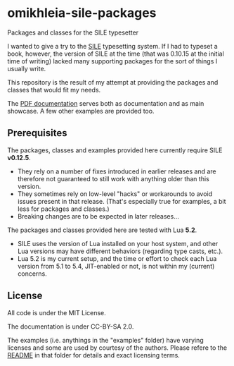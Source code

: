 # omikhleia-sile-packages

Packages and classes for the SILE typesetter

I wanted to give a try to the [SILE](https://github.com/sile-typesetter/sile) typesetting system. If I had to typeset a book, however, the version of SILE at the time (that was 0.10.15 at the initial time of writing) lacked many supporting packages for the sort of things I usually write.

This repository is the result of my attempt at providing the packages and classes that would
fit my needs.

The [PDF documentation](./docs/omikhleia-packages.pdf) serves both as documentation and as
main showcase. A few other examples are provided too.

## Prerequisites

The packages, classes and examples provided here currently require SILE **v0.12.5**.

- They rely on a number of fixes introduced in earlier releases and are therefore
  not guaranteed to still work with anything older than this version.
- They sometimes rely on low-level "hacks" or workarounds to avoid issues present in that release.
  (That's especially true for examples, a bit less for packages and classes.)
- Breaking changes are to be expected in later releases...

The packages and classes provided here are tested with Lua **5.2**.

- SILE uses the version of Lua installed on your host system, and other Lua versions
  may have different behaviors (regarding type casts, etc.).
- Lua 5.2 is my current setup, and the time or effort to check each Lua version
  from 5.1 to 5.4, JIT-enabled or not, is not within my (current) concerns.

## License

All code is under the MIT License.

The documentation is under CC-BY-SA 2.0.

The examples (i.e. anythings in the "examples" folder) have varying licenses and some are
used by courtesy of the authors. Please refere to the [README](./examples/README.md) in that
folder for details and exact licensing terms.
